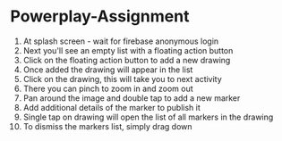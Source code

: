 # Powerplay-Assignment
1. At splash screen - wait for firebase anonymous login
2. Next you'll see an empty list with a floating action button
3. Click on the floating action button to add a new drawing
4. Once added the drawing will appear in the list
5. Click on the drawing, this will take you to next activity
6. There you can pinch to zoom in and zoom out
7. Pan around the image and double tap to add a new marker
8. Add additional details of the marker to publish it
9. Single tap on drawing will open the list of all markers in the drawing
10. To dismiss the markers list, simply drag down
